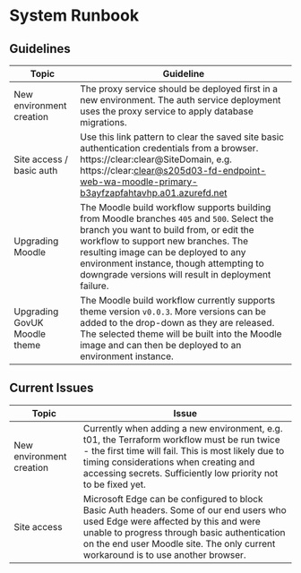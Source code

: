 # System Runbook

## Guidelines

| Topic | Guideline | 
| -------- | ------- | 
| New environment creation | The proxy service should be deployed first in a new environment. The auth service deployment uses the proxy service to apply database migrations. |
| Site access / basic auth | Use this link pattern to clear the saved site basic authentication credentials from a browser. https://clear:clear@SiteDomain, e.g. https://clear:clear@s205d03-fd-endpoint-web-wa-moodle-primary-b3ayfzapfahtavhp.a01.azurefd.net |
| Upgrading Moodle | The Moodle build workflow supports building from Moodle branches `405` and `500`. Select the branch you want to build from, or edit the workflow to support new branches. The resulting image can be deployed to any environment instance, though attempting to downgrade versions will result in deployment failure. |
| Upgrading GovUK Moodle theme | The Moodle build workflow currently supports theme version `v0.0.3`. More versions can be added to the drop-down as they are released. The selected theme will be built into the Moodle image and can then be deployed to an environment instance. |

## Current Issues

| Topic | Issue | 
| -------- | ------- | 
| New environment creation | Currently when adding a new environment, e.g. t01, the Terraform workflow must be run twice - the first time will fail. This is most likely due to timing considerations when creating and accessing secrets. Sufficiently low priority not to be fixed yet. |
| Site access | Microsoft Edge can be configured to block Basic Auth headers. Some of our end users who used Edge were affected by this and were unable to progress through basic authentication on the end user Moodle site. The only current workaround is to use another browser. |

